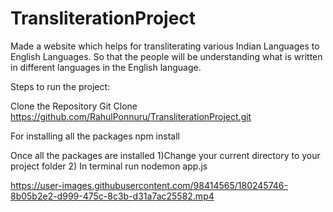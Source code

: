 # TransliterationProject
Made a website which helps for transliterating various Indian Languages to English Languages. So that the people will be understanding what is written in different languages in the English language.

Steps to run the project:

Clone the Repository
Git Clone https://github.com/RahulPonnuru/TransliterationProject.git

For installing all the packages 
npm install

Once all the packages are installed
1)Change your current directory to your project folder
2) In terminal run 
   nodemon app.js
   
 

https://user-images.githubusercontent.com/98414565/180245746-8b05b2e2-d999-475c-8c3b-d31a7ac25582.mp4

